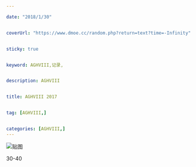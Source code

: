 ```yaml
---

date: "2018/1/30"


coverUrl: "https://www.dmoe.cc/random.php?return=text?time=-Infinity"


sticky: true


keyword: AGHVIII,记录,


description: AGHVIII


title: AGHVIII 2017


tag: [AGHVIII,]


categories: [AGHVIII,]
---
```

![贴图]()

30-40

